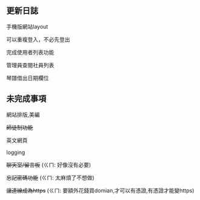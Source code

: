 ## 更新日誌
手機版網站layout

可以重複登入，不必先登出

完成使用者列表功能

管理員查閱社員列表

琴譜借出日期欄位

## 未完成事項
網站排版,美編

~~師徒制功能~~

英文網頁

logging

~~聊天室/留言板~~ (ㄍㄇ: 好像沒有必要)

~~忘記密碼功能~~ (ㄍㄇ: 太麻煩了不想做)

~~讓連線成為https~~ (ㄍㄇ: 要額外花錢買domian,才可以有憑證,有憑證才能變https)